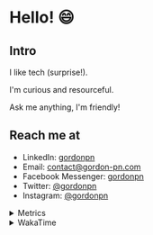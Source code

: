 # Hello! 😄

## Intro

I like tech (surprise!).

I'm curious and resourceful.

Ask me anything, I'm friendly!

## Reach me at

- LinkedIn: [gordonpn](https://www.linkedin.com/in/gordonpn/)
- Email: [contact@gordon-pn.com](mailto:contact@gordon-pn.com)
- Facebook Messenger: [gordonpn](https://www.messenger.com/t/Gordonpn)
- Twitter: [@gordonpn](https://twitter.com/Gordonpn)
- Instagram: [@gordonpn](https://www.instagram.com/gordonpn/)

<details>
  <summary>Metrics</summary>

  <img align="center" src="https://github.com/gordonpn/gordonpn/blob/master/github-metrics.svg" alt="GitHub Metrics">

</details>

<details>
  <summary>WakaTime</summary>

  <!--START_SECTION:waka-->
**I'm an Early 🐤** 

```text
🌞 Morning                2671 commits        ████░░░░░░░░░░░░░░░░░░░░░   17.90 % 
🌆 Daytime                5914 commits        ██████████░░░░░░░░░░░░░░░   39.63 % 
🌃 Evening                6145 commits        ██████████░░░░░░░░░░░░░░░   41.18 % 
🌙 Night                  192 commits         ░░░░░░░░░░░░░░░░░░░░░░░░░   01.29 % 
```
📅 **I'm Most Productive on Sunday** 

```text
Monday                   2176 commits        ████░░░░░░░░░░░░░░░░░░░░░   14.58 % 
Tuesday                  2164 commits        ████░░░░░░░░░░░░░░░░░░░░░   14.50 % 
Wednesday                2322 commits        ████░░░░░░░░░░░░░░░░░░░░░   15.56 % 
Thursday                 2251 commits        ████░░░░░░░░░░░░░░░░░░░░░   15.09 % 
Friday                   1423 commits        ██░░░░░░░░░░░░░░░░░░░░░░░   09.54 % 
Saturday                 1912 commits        ███░░░░░░░░░░░░░░░░░░░░░░   12.81 % 
Sunday                   2674 commits        ████░░░░░░░░░░░░░░░░░░░░░   17.92 % 
```


📊 **This Week I Spent My Time On** 

```text
💬 Programming Languages: 
Java                     17 hrs 29 mins      ██████████████████████░░░   86.00 % 
Brazil Dependency Config 1 hr 27 mins        ██░░░░░░░░░░░░░░░░░░░░░░░   07.20 % 
XML                      26 mins             █░░░░░░░░░░░░░░░░░░░░░░░░   02.19 % 
Gradle                   18 mins             ░░░░░░░░░░░░░░░░░░░░░░░░░   01.49 % 
Makefile                 13 mins             ░░░░░░░░░░░░░░░░░░░░░░░░░   01.14 % 

🔥 Editors: 
IntelliJ                 20 hrs 11 mins      █████████████████████████   99.26 % 
VS Code                  9 mins              ░░░░░░░░░░░░░░░░░░░░░░░░░   00.74 % 
```


 Last Updated on 06/07/2023 16:30:48 UTC
<!--END_SECTION:waka-->
</details>
